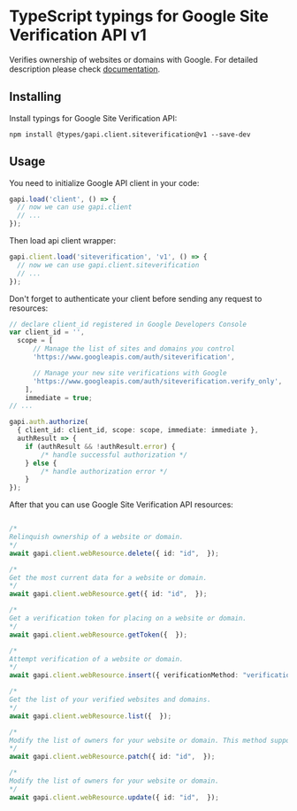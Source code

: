 # TypeScript typings for Google Site Verification API v1

Verifies ownership of websites or domains with Google.
For detailed description please check [documentation](https://developers.google.com/site-verification/).

## Installing

Install typings for Google Site Verification API:

```
npm install @types/gapi.client.siteverification@v1 --save-dev
```

## Usage

You need to initialize Google API client in your code:

```typescript
gapi.load('client', () => {
  // now we can use gapi.client
  // ...
});
```

Then load api client wrapper:

```typescript
gapi.client.load('siteverification', 'v1', () => {
  // now we can use gapi.client.siteverification
  // ...
});
```

Don't forget to authenticate your client before sending any request to resources:

```typescript
// declare client_id registered in Google Developers Console
var client_id = '',
  scope = [ 
      // Manage the list of sites and domains you control
      'https://www.googleapis.com/auth/siteverification',

      // Manage your new site verifications with Google
      'https://www.googleapis.com/auth/siteverification.verify_only',
    ],
    immediate = true;
// ...

gapi.auth.authorize(
  { client_id: client_id, scope: scope, immediate: immediate },
  authResult => {
    if (authResult && !authResult.error) {
        /* handle successful authorization */
    } else {
        /* handle authorization error */
    }
});
```

After that you can use Google Site Verification API resources:

```typescript

/*
Relinquish ownership of a website or domain.
*/
await gapi.client.webResource.delete({ id: "id",  });

/*
Get the most current data for a website or domain.
*/
await gapi.client.webResource.get({ id: "id",  });

/*
Get a verification token for placing on a website or domain.
*/
await gapi.client.webResource.getToken({  });

/*
Attempt verification of a website or domain.
*/
await gapi.client.webResource.insert({ verificationMethod: "verificationMethod",  });

/*
Get the list of your verified websites and domains.
*/
await gapi.client.webResource.list({  });

/*
Modify the list of owners for your website or domain. This method supports patch semantics.
*/
await gapi.client.webResource.patch({ id: "id",  });

/*
Modify the list of owners for your website or domain.
*/
await gapi.client.webResource.update({ id: "id",  });
```
